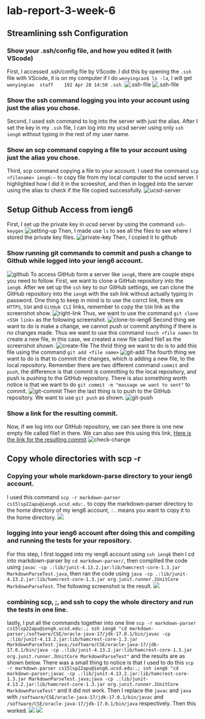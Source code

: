 # lab-report-3-week-6

## Streamlining ssh Configuration
### Show your .ssh/config file, and how you edited it (with VScode)
First, I accessed .ssh/config file by VScode. 
I did this by opening the `.ssh` file with VScode, it is on my computer if I do `wenyingcao$ ls -la`, I will get `wenyingcao  staff    192 Apr 28 14:50 .ssh`.
![.ssh-file](the-.ssh-file-in-computer.png)
![.ssh-file](using-vscode-opening-.ssh-file.png)
### Show the ssh command logging you into your account using just the alias you chose.
Second, I used ssh command to log into the server with just the alias.
After I set the key in my `.ssh` file, I can log into my ucsd server using only `ssh ieng6` without typing in the rest of my user name. 
### Show an scp command copying a file to your account using just the alias you chose.
Third, scp command copying a file to your account. I used the command `scp <filename> ieng6:~` to copy file from my local computer to the ucsd server. I highlighted how I did it in the screeshot, and then in logged into the server using the alias to check if the file copied successfully.
![ucsd-server](logging-into-ieng6-with-just-the-alias-and-scp-file.png)

## Setup Github Access from ieng6
First, I set up the private key in ucsd server by using the command `ssh-keygen`
![setting-up](setting-private-key-to-github.png)
Then, I made use `ls` to see all the files to see where I stored the private key files. 
![private-key](private-key-location.png)
Then, I copied it to github
### Show running git commands to commit and push a change to Github while logged into your ieng6 account.
![github](public-key-locaiton-in-github.png)
To access GitHub form a server like `ieng6`, there are couple steps you need to follow.
First, we want to clone a GitHub repository into the `ieng6`. After we set up the `ssh` key to our GitHub settings, we can clone the GitHub repository into the `ieng6` with the ssh link without actually typing in password. One thing to keep in mind is to use the corrct link, there are `HTTPS`, `SSH` and `GitHub CLI` links, remember to copy the `SSH` link as the screenshot show.
![right-link](right-ssh-link-to-copy.png)
Thus, we want to use the command `git clone <SSH link>` as the following screenshot.
![clone-to-ieng6](git-clone-form-ing6.png)
Second thing we want to do is make a change, we cannot push or commit anything if there is no changes made. Thus we want to use this command `touch <file name>` to create a new file, in this case, we created a new file called file1 as the screenshot shown.
![create-file](create-new-file-form-ieng6.png)
The thrid thing we want to do is to add this file using the command `git add <file name>`
![git-add](git-add-form-ieng6.png)
The fourth thing we want to do is that to commit the changes, which is adding a new file, to the local repository. Remember there are two different command `commit` and `push`, the difference is that commit is committing to the local repository, and push is pushing to the GitHub repository. There is also something worth notice is that we want to do `git commit -m "massage we want to sent"` to commit.
![git-commit](git-commit-form-ieng6.png)
Then the last thing is to push to the GitHub repository. We want to use `git push` as shown.
![git-push](git-push-form-ieng6.png)
### Show a link for the resulting commit.
Now, if we log into our GitHub repository, we can see there is one new empty file called file1 in there. We can also see this using this link, [Here is the link  for the resulting commit](https://github.com/w1caoucsd/cse15l-lab-reports/commit/1e1a491642cb9d154120bffec9b665db5f384b62)
![check-change](check-change-on-GItHub-repository.png)

## Copy whole directories with scp -r
### Copying your whole markdown-parse directory to your ieng6 account.
I used this command `scp -r markdown-parser cs15lsp22apu@ieng6.ucsd.edu:.` to copy the markdown-parser directory to the home directory of my ieng6 account, `:.` means you want to copy it to the home directory.
![](Copying-your-whole-markdown-parse-directory-to-your-ieng6-account.png)

### logging into your ieng6 account after doing this and compiling and running the tests for your repository.
For this step, I first logged into my ieng6 account using `ssh ieng6` then I cd into markdown-parser by `cd markdown-parser/`, then compliled the code using `javac -cp .:lib/junit-4.13.2.jar:lib/hamcrest-core-1.3.jar MarkdownParseTest.java`, then ran the code using `java -cp .:lib/junit-4.13.2.jar:lib/hamcrest-core-1.3.jar org.junit.runner.JUnitCore MarkdownParseTest`. The following screenshot is the result.
![](logging-into-your-ieng6-account-after-doing-this-and-compiling-and-running-the-tests-for-your-repository.png)
### combining scp, ;, and ssh to copy the whole directory and run the tests in one line.
lastly, I put all the commands together into one line `scp -r markdown-parser cs15lsp22apu@ieng6.ucsd.edu:.; ssh ieng6 "cd markdown-parser;/software/CSE/oracle-java-17/jdk-17.0.1/bin/javac -cp .:lib/junit-4.13.2.jar:lib/hamcrest-core-1.3.jar MarkdownParseTest.java;/software/CSE/oracle-java-17/jdk-17.0.1/bin/java -cp .:lib/junit-4.13.2.jar:lib/hamcrest-core-1.3.jar org.junit.runner.JUnitCore MarkdownParseTest"` and the results are as shown below. There was a small thing to notice is that I used to do this `scp -r markdown-parser cs15lsp22apu@ieng6.ucsd.edu:.; ssh ieng6 "cd markdown-parser;javac -cp .:lib/junit-4.13.2.jar:lib/hamcrest-core-1.3.jar MarkdownParseTest.java;java -cp .:lib/junit-4.13.2.jar:lib/hamcrest-core-1.3.jar org.junit.runner.JUnitCore MarkdownParseTest"` and it did not work. Then I replace the `javac` and `java` with `/software/CSE/oracle-java-17/jdk-17.0.1/bin/javac` and `/software/CSE/oracle-java-17/jdk-17.0.1/bin/java` respectively. Then this worked. 
![](combining-scp%2C-%3B%2C-and-ssh-to-copy-the-whole-directory-and-run-the-tests-in-one-line.1.png)
![](combining-scp%2C-%3B%2C-and-ssh-to-copy-the-whole-directory-and-run-the-tests-in-one-line.2.png)